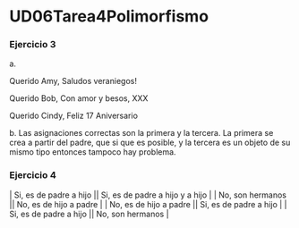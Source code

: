 # UD06Tarea4Polimorfismo
### Ejercicio 3
a. 

Querido Amy,
Saludos veraniegos!

Querido Bob,
Con amor y besos,
XXX

Querido Cindy,
Feliz 17 Aniversario

b. Las asignaciones correctas son la primera y la tercera. La primera se crea a partir del padre, que si que es posible, y la tercera es un objeto de su mismo tipo entonces tampoco hay problema.

### Ejercicio 4

| Si, es de padre a hijo || Si, es de padre a hijo y a hijo |
| No, son hermanos || No, es de hijo a padre | 
| No, es de hijo a padre || Si, es de padre a hijo | 
| Si, es de padre a hijo || No, son hermanos | 
